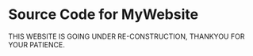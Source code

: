# Source Code for MyWebsite
THIS WEBSITE IS GOING UNDER RE-CONSTRUCTION, THANKYOU FOR YOUR PATIENCE.
